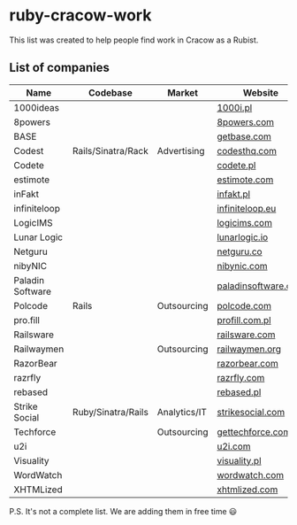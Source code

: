 # ruby-cracow-work
This list was created to help people find work in Cracow as a Rubist.

## List of companies
Name | Codebase | Market | Website
---- | -------- | ------ | -------
1000ideas    |                    |              | [1000i.pl](https://1000i.pl/)
8powers      |                    |              | [8powers.com](http://8powers.com/)
BASE         |                    |              | [getbase.com](https://getbase.com/)
Codest       | Rails/Sinatra/Rack | Advertising  | [codesthq.com](http://codesthq.com/)
Codete       |                    |              | [codete.pl](http://codete.pl/)
estimote     |                    |              | [estimote.com](http://estimote.com/)
inFakt       |                    |              | [infakt.pl](https://www.infakt.pl/)
infiniteloop |                    |              | [infiniteloop.eu](http://infiniteloop.eu/)
LogicIMS     |                    |              | [logicims.com](http://www.logicims.com/)
Lunar Logic  |                    |              | [lunarlogic.io](http://www.lunarlogic.io/)
Netguru      |                    |              | [netguru.co](https://netguru.co/)
nibyNIC      |                    |              | [nibynic.com](http://nibynic.com/)
Paladin Software |                |              | [paladinsoftware.com](https://www.paladinsoftware.com/)
Polcode      | Rails              | Outsourcing  | [polcode.com](http://www.polcode.com/)
pro.fill     |                    |              | [profill.com.pl](http://profill.com.pl/)
Railsware    |                    |              | [railsware.com](http://railsware.com/)
Railwaymen   |                    | Outsourcing  | [railwaymen.org](http://railwaymen.org/)
RazorBear    |                    |              | [razorbear.com](http://www.razorbear.com/)
razrfly      |                    |              | [razrfly.com](http://www.razrfly.com/)
rebased      |                    |              | [rebased.pl](http://rebased.pl/)
Strike Social | Ruby/Sinatra/Rails | Analytics/IT | [strikesocial.com](https://strikesocial.com/)
Techforce    |                    | Outsourcing  | [gettechforce.com](http://gettechforce.com/)
u2i          |                    |              | [u2i.com](http://www.u2i.com/)
Visuality    |                    |              | [visuality.pl](http://www.visuality.pl/)
WordWatch    |                    |              | [wordwatch.com](http://www.wordwatch.com/)
XHTMLized    |                    |              | [xhtmlized.com](https://xhtmlized.com/jobs/)

P.S. It's not a complete list. We are adding them in free time :smiley:
